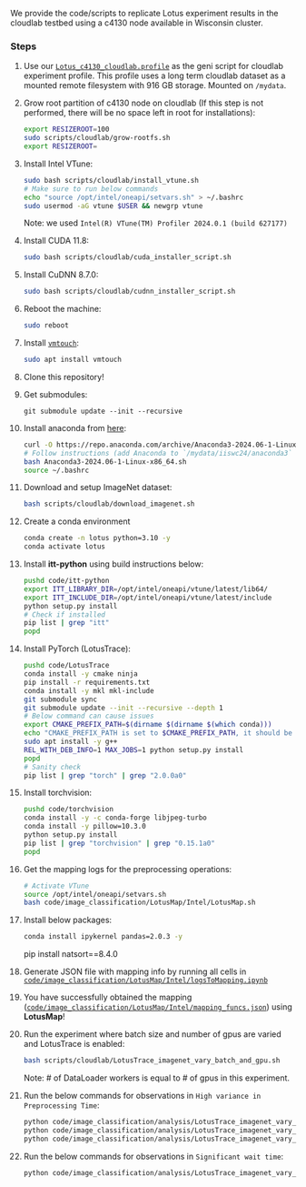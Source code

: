 We provide the code/scripts to replicate Lotus experiment results in the cloudlab testbed using a c4130 node available in Wisconsin cluster.

### Steps

1. Use our [`Lotus_c4130_cloudlab.profile`](Lotus_c4130_cloudlab.profile) as the geni script for cloudlab experiment profile. This profile uses a long term cloudlab dataset as a mounted remote filesystem with 916 GB storage. Mounted on `/mydata`.

2. Grow root partition of c4130 node on cloudlab (If this step is not performed, there will be no space left in root for installations):
    ```bash
    export RESIZEROOT=100
    sudo scripts/cloudlab/grow-rootfs.sh
    export RESIZEROOT=
    ```
3. Install Intel VTune:
    ```bash
    sudo bash scripts/cloudlab/install_vtune.sh
    # Make sure to run below commands 
    echo "source /opt/intel/oneapi/setvars.sh" > ~/.bashrc
    sudo usermod -aG vtune $USER && newgrp vtune
    ```
    Note: we used `Intel(R) VTune(TM) Profiler 2024.0.1 (build 627177)`
4. Install CUDA 11.8:
    ```bash
    sudo bash scripts/cloudlab/cuda_installer_script.sh
    ```
5. Install CuDNN 8.7.0:
    ```bash
    sudo bash scripts/cloudlab/cudnn_installer_script.sh
    ```
6. Reboot the machine:
    ```bash
    sudo reboot
    ```
7. Install [`vmtouch`](https://linux.die.net/man/8/vmtouch):
    ```bash
    sudo apt install vmtouch
    ```
8. Clone this repository!
9. Get submodules:

    ```git
    git submodule update --init --recursive
    ```
10. Install anaconda from [here](https://conda.io/projects/conda/en/latest/user-guide/install/linux.html):
    ```bash
    curl -O https://repo.anaconda.com/archive/Anaconda3-2024.06-1-Linux-x86_64.sh
    # Follow instructions (add Anaconda to `/mydata/iiswc24/anaconda3` when prompted)
    bash Anaconda3-2024.06-1-Linux-x86_64.sh
    source ~/.bashrc
    ```

11. Download and setup ImageNet dataset:
    ```bash
    bash scripts/cloudlab/download_imagenet.sh
    ```

12. Create a conda environment
    ```bash
    conda create -n lotus python=3.10 -y
    conda activate lotus
    ```
13. Install **itt-python** using build instructions below:
    ```bash
    pushd code/itt-python
    export ITT_LIBRARY_DIR=/opt/intel/oneapi/vtune/latest/lib64/
    export ITT_INCLUDE_DIR=/opt/intel/oneapi/vtune/latest/include
    python setup.py install
    # Check if installed
    pip list | grep "itt"
    popd
    ```

14. Install PyTorch (LotusTrace):
    ```bash
    pushd code/LotusTrace
    conda install -y cmake ninja
    pip install -r requirements.txt
    conda install -y mkl mkl-include
    git submodule sync
    git submodule update --init --recursive --depth 1
    # Below command can cause issues
    export CMAKE_PREFIX_PATH=$(dirname $(dirname $(which conda)))
    echo "CMAKE_PREFIX_PATH is set to $CMAKE_PREFIX_PATH, it should be set to dir which contains the conda installation"  
    sudo apt install -y g++
    REL_WITH_DEB_INFO=1 MAX_JOBS=1 python setup.py install
    popd
    # Sanity check
    pip list | grep "torch" | grep "2.0.0a0"
    ```
15. Install torchvision:
    ```bash
    pushd code/torchvision
    conda install -y -c conda-forge libjpeg-turbo
    conda install -y pillow=10.3.0
    python setup.py install
    pip list | grep "torchvision" | grep "0.15.1a0"
    popd
    ```
16. Get the mapping logs for the preprocessing operations:
    ```bash
    # Activate VTune
    source /opt/intel/oneapi/setvars.sh
    bash code/image_classification/LotusMap/Intel/LotusMap.sh
    ```
17. Install below packages:
    ```bash
    conda install ipykernel pandas=2.0.3 -y
    ```
    pip install natsort==8.4.0
18. Generate JSON file with mapping info by running all cells in [`code/image_classification/LotusMap/Intel/logsToMapping.ipynb`](code/image_classification/LotusMap/Intel/logsToMapping.ipynb)

19. You have successfully obtained the mapping ([`code/image_classification/LotusMap/Intel/mapping_funcs.json`](code/image_classification/LotusMap/Intel/mapping_funcs.json)) using **LotusMap**!

19. Run the experiment where batch size and number of gpus are varied and LotusTrace is enabled:
    ```bash
    bash scripts/cloudlab/LotusTrace_imagenet_vary_batch_and_gpu.sh
    ```
    Note: # of DataLoader workers is equal to # of gpus in this experiment.
20. Run the below commands for observations in `High variance in Preprocessing Time`:
    ```bash
    python code/image_classification/analysis/LotusTrace_imagenet_vary_batch_and_gpu/preprocessing_time_stats.py --remove_outliers
    python code/image_classification/analysis/LotusTrace_imagenet_vary_batch_and_gpu/iqr_and_stddev_preprocessing_time_stats.py --remove_outliers
    python code/image_classification/analysis/LotusTrace_imagenet_vary_batch_and_gpu/box_plot_preprocessing_time.py --remove_outliers
    ```
21. Run the below commands for observations in `Significant wait time`:
    ```bash
    python code/image_classification/analysis/LotusTrace_imagenet_vary_batch_and_gpu/delay_and_wait_time_stats_and_plot.py --sort_criteria duration
    ```
